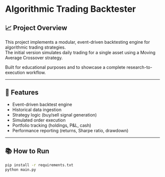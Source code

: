 # Algorithmic Trading Backtester

## 📈 Project Overview

This project implements a modular, event-driven backtesting engine for algorithmic trading strategies.  
The initial version simulates daily trading for a single asset using a Moving Average Crossover strategy.

Built for educational purposes and to showcase a complete research-to-execution workflow.

---

## 🚀 Features
- Event-driven backtest engine
- Historical data ingestion
- Strategy logic (buy/sell signal generation)
- Simulated order execution
- Portfolio tracking (holdings, P&L, cash)
- Performance reporting (returns, Sharpe ratio, drawdown)

---

## 📚 How to Run

```bash
pip install -r requirements.txt
python main.py